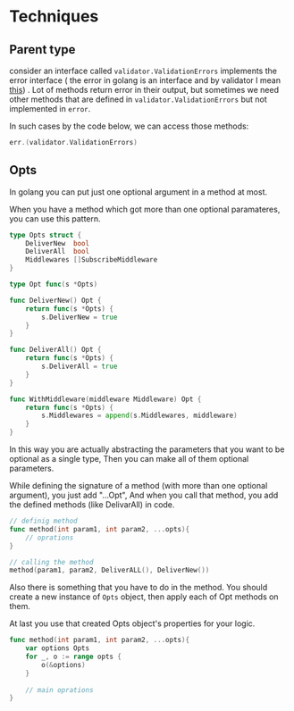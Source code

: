 # Techniques

## Parent type 
consider an interface called `validator.ValidationErrors` implements the error interface ( the error in golang is an interface and by validator I mean [this]("github.com/go-playground/validator/v10")) . Lot of methods return error in their output, but sometimes we need other methods that are defined in `validator.ValidationErrors` but not implemented in `error`.

In such cases by the code below, we can access those methods:
```go
err.(validator.ValidationErrors)
```

## Opts
In golang you can put just one optional argument in a method at most.

When you have a method which got more than one optional paramateres, you can use this pattern.

```go
type Opts struct {
	DeliverNew  bool
	DeliverAll  bool
    Middlewares []SubscribeMiddleware
}

type Opt func(s *Opts)

func DeliverNew() Opt {
	return func(s *Opts) {
		s.DeliverNew = true
	}
}

func DeliverAll() Opt {
	return func(s *Opts) {
		s.DeliverAll = true
	}
}

func WithMiddleware(middleware Middleware) Opt {
	return func(s *Opts) {
		s.Middlewares = append(s.Middlewares, middleware)
	}
}
```

In this way you are actually abstracting the parameters that you want to be optional as a single type, Then you can make all of them optional parameters. 

While defining the signature of a method (with more than one optional argument), you just add "...Opt", And when you call that method, you add the defined methods (like DelivarAll) in code. 
```go
// definig method 
func method(int param1, int param2, ...opts){
    // oprations
}

// calling the method
method(param1, param2, DeliverALL(), DeliverNew())
```

Also there is something that you have to do in the method. You should create a new instance of `Opts` object, then apply each of Opt methods on them.

At last you use that created Opts object's properties for your logic.
```go
func method(int param1, int param2, ...opts){
    var options Opts
	for _, o := range opts {
		o(&options)
	}
    
    // main oprations
}
```